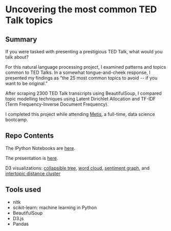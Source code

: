 # Uncovering the most common TED Talk topics

## Summary

If you were tasked with presenting a prestigious TED Talk, what would you talk about?

For this natural language processing project, I examined patterns and topics common to TED Talks. In a somewhat tongue-and-cheek response, I presented my findings as “the 25 most common topics to avoid -- if you want to be original.”

After scraping 2300 TED Talk transcripts using BeautifulSoup, I compared topic modelling techniques using Latent Dirichlet Allocation and TF-IDF (Term Frequency-Inverse Document Frequency). 

I completed this project while attending [Metis](https://www.thisismetis.com/), a full-time, data science bootcamp. 

## Repo Contents

The IPython Notebooks are [here](https://github.com/brianturn/ted-talks-topics/tree/master/notebooks).

The presentation is [here](https://github.com/brianturn/ted-talks-topics/blob/master/presentation/turner_presentation_ted.pdf). 

D3 visualizations: [collapsible tree](http://bl.ocks.org/anonymous/21033ce472e9f6699acd7597c47325ec), [word cloud](https://github.com/brianturn/ted-talks-topics/blob/master/viz_ted/word_cloud.png), [sentiment graph](https://github.com/brianturn/ted-talks-topics/blob/master/viz_ted/sentiments_viz.png), and [intertopic distance cluster](https://github.com/brianturn/ted-talks-topics/blob/master/viz_ted/intertopic_distance.png)

## Tools used
- nltk
- scikit-learn: machine learning in Python
- BeautifulSoup
- D3.js
- Pandas
